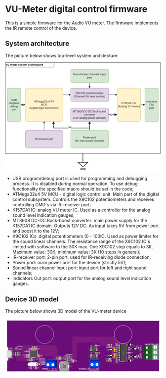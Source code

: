 # VU-Meter digital control firmware
This is a simple firmware for the Audio VU meter. The firmware implements the IR remote control of the device.

## System architecture

The picture below shows top-level system architecture:

![System diagram](VU_meter_architecture_diaram.jpg)

- USB program/debug port is used for programming and debugging process. It is disabled during normal operation. To use debug functionality the specified macro should be set in the code;
- ATMega32u4 5V MCU - digital logic control unit. Main part of the digital control subsystem. Controls the X9C102 potentiometers and receives controlling CMD`s via IR-receiver port;
- K157DA1 IC: analog VU meter IC. Used as a controller for the analog sound level indication gauges;
- MT3608 DC-DC Buck-boost converter: main power supply for the K157DA1 IC domain. Outputs 12V DC. As input takes 5V from power port and boost it to the 12V;
- X9C102 ICs: digital potentiometers (0 - 100K). Used as power limiter for the sound linear channels. The resistance range of the X9C102 IC`s limited with software to the 30K max. One X9C102 step equals to 3K. Maximum value: 30K; minimum value: 3K (10 steps in general);
- IR-receiver port: 2-pin port, used for  IR-receiving diode connection;
- Power port: main power port for the device (strictly 5V);
- Sound linear channel input port: input port for left and right sound channels;
- Indicators Out port: output port for the analog sound level indication gauges.

## Device 3D model

The picture below shows 3D model of the VU-meter device

![3D diagram](VU_meter_3D_model.png)